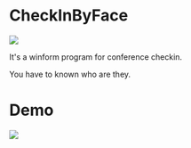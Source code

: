 # CheckInByFace

<a href="https://apphub.visualstudio.com/CheckInByFace/_build/index?definitionId=5">
  <img src="https://apphub.visualstudio.com/_apis/public/build/definitions/9ff1e206-3127-4814-b41b-7a79c4f41a55/5/badge" />
</a>

It's a winform program for conference checkin. 

You have to known who are they.

# Demo

![](designs/renderings/checkIn-ad.png)